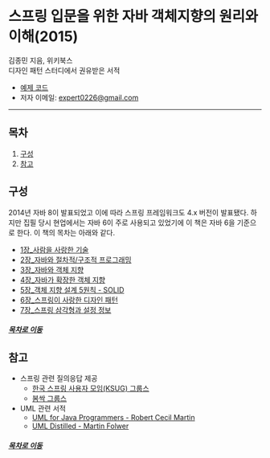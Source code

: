 스프링 입문을 위한 자바 객체지향의 원리와 이해(2015)
=====
김종민 지음, 위키북스  
디자인 패턴 스터디에서 권유받은 서적

* [예제 코드](https://github.com/expert0226/oopinspring)
* 저자 이메일: expert0226@gmail.com
- - -
## 목차
1. [구성](#구성)
2. [참고](#참고)

## 구성
2014년 자바 8이 발표되었고 이에 따라 스프링 프레임워크도 4.x 버전이 발표됐다. 하지만 집필 당시 현업에서는 자바 6이 주로 사용되고 있었기에 이 책은 자바 6을 기준으로 한다. 이 책의 목차는 아래와 같다.

* [1장_사람을 사랑한 기술](ch_1.md)
* [2장_자바와 절차적/구조적 프로그래밍](ch_2.md)
* [3장_자바와 객체 지향](ch_3.md)
* [4장_자바가 확장한 객체 지향](ch_4.md)
* [5장_객체 지향 설계 5원칙 - SOLID](ch_5.md)
* [6장_스프링이 사랑한 디자인 패턴](ch_6.md)
* [7장_스프링 삼각형과 설정 정보](ch_7.md)

##### [목차로 이동](#목차)

## 참고
* 스프링 관련 질의응답 제공
	* [한국 스프링 사용자 모임(KSUG) 그룹스](https://groups.google.com/forum/#!forum/ksug)
	* [봄싹 그룹스](https://groups.google.com/forum/#!forum/springsprout)
* UML 관련 서적
	* [UML for Java Programmers - Robert Cecil Martin](https://www.csd.uoc.gr/~hy252/references/UML_for_Java_Programmers-Book.pdf)
	* [UML Distilled - Martin Folwer](https://martinfowler.com/books/uml.html)

##### [목차로 이동](#목차)
